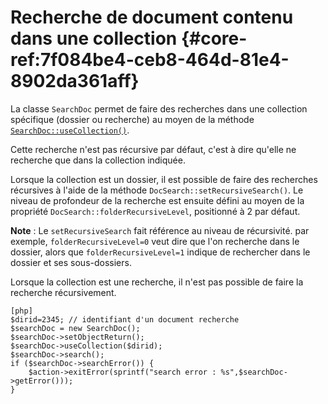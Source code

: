 # Recherche de document contenu dans une collection {#core-ref:7f084be4-ceb8-464d-81e4-8902da361aff}

La classe `SearchDoc` permet de faire des recherches dans une collection
spécifique (dossier ou recherche) au moyen de la méthode
[`SearchDoc::useCollection()`][useCollection].

Cette recherche n'est pas récursive par défaut, c'est à dire qu'elle ne
recherche que dans la collection indiquée.

Lorsque la collection est un dossier, il est possible de faire des recherches
récursives à l'aide de la méthode `DocSearch::setRecursiveSearch()`. Le niveau
de profondeur de la recherche est ensuite défini au moyen de la propriété
`DocSearch::folderRecursiveLevel`, positionné à 2 par défaut.

**Note** : Le `setRecursiveSearch` fait référence au niveau de récursivité. par
exemple, `folderRecursiveLevel=0` veut dire que l'on recherche dans le dossier,
alors que `folderRecursiveLevel=1` indique de rechercher dans le dossier et ses
sous-dossiers.

Lorsque la collection est une recherche, il n'est pas possible de faire la
recherche récursivement.

    [php]
    $dirid=2345; // identifiant d'un document recherche
    $searchDoc = new SearchDoc();
    $searchDoc->setObjectReturn();
    $searchDoc->useCollection($dirid);
    $searchDoc->search();
    if ($searchDoc->searchError()) {
        $action->exitError(sprintf("search error : %s",$searchDoc->getError()));
    }

<!-- link -->

[searchdoc]:        #core-ref:a5216d5c-4e0f-4e3c-9553-7cbfda6b3255
[propdoc]:          #core-ref:9aa8edfa-2f2a-11e2-aaec-838a12b40353 "Liste des propriétés du document"
[layoutblock]:      #core-ref:587b563e-7371-469f-9d1e-350607056c73
[formatcollection]: #core-ref:74ce9ce4-8e4e-42ee-a0df-415eb6897a81
[pgop]:             http://www.postgresql.org/docs/9.1/static/functions.html "Opérateurs Postgresql 9.1"
[docattributs]:     #core-ref:4e167170-33ed-11e2-8134-a7f43955d6f3
[attdocid]:         #core-ref:d461d5f5-b635-47a0-944d-473c227587ab
[phpiterator]:      http://php.net/manual/fr/class.iterator.php "Interface Iterator"
[docacl]:           #core-ref:a99dcc5f-f42f-4574-bbfa-d7bb0573c95d "Droits du document"
[useCollection]:        #core-ref:881c9fcb-81c2-45af-b89f-70be3a7f24b7
